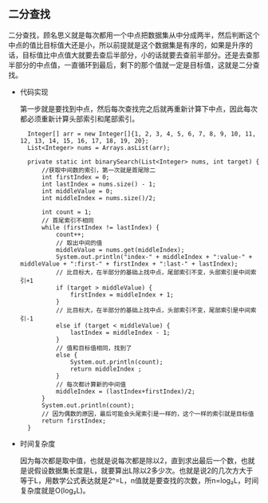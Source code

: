 ## 二分查找

二分查找，顾名思义就是每次都用一个中点把数据集从中分成两半，然后判断这个中点的值比目标值大还是小，所以前提就是这个数据集是有序的，如果是升序的话，目标值比中点值大就要去查后半部分，小的话就要去查前半部分。还是去查那半部分的中点值，一直循环到最后，剩下的那个值就一定是目标值，这就是二分查找。

- 代码实现

  第一步就是要找到中点，然后每次查找完之后就再重新计算下中点，因此每次都必须重新计算头部索引和尾部索引。

  ```
    Integer[] arr = new Integer[]{1, 2, 3, 4, 5, 6, 7, 8, 9, 10, 11, 12, 13, 14, 15, 16, 17, 18, 19, 20};
    List<Integer> nums = Arrays.asList(arr);

    private static int binarySearch(List<Integer> nums, int target) {
        //获取中间数的索引，第一次就是首尾除二
        int firstIndex = 0;
        int lastIndex = nums.size() - 1;
        int middleValue = 0;
        int middleIndex = nums.size()/2;

        int count = 1;
        // 首尾索引不相同
        while (firstIndex != lastIndex) {
            count++;
            // 取出中间的值
            middleValue = nums.get(middleIndex);
            System.out.println("index-" + middleIndex + ":value-" + middleValue + ":first-" + firstIndex + ":last-" + lastIndex);
            // 比目标大，在半部分的基础上找中点，尾部索引不变，头部索引是中间索引+1
            if (target > middleValue) {
                firstIndex = middleIndex + 1;
            }
            // 比目标大，在半部分的基础上找中点，头部索引不变，尾部索引是中间索引-1
            else if (target < middleValue) {
                lastIndex = middleIndex - 1;
            }
            // 值和目标值相同，找到了
            else {
                System.out.println(count);
                return middleIndex ;
            }
            // 每次都计算新的中间值
            middleIndex = (lastIndex+firstIndex)/2;
        }
        System.out.println(count);
        // 因为偶数的原因，最后可能会头尾索引是一样的，这个一样的索引就是目标值
        return firstIndex;
    }  
  ```

- 时间复杂度

  因为每次都是取中值，也就是说每次都是除以2，直到求出最后一个数，也就是说假设数据集长度是L，就要算出L除以2多少次。也就是说2的几次方大于等于L，用数学公式表达就是2ⁿ=L，n值就是要查找的次数，所n=log₂L，时间复杂度就是O(log₂L)。